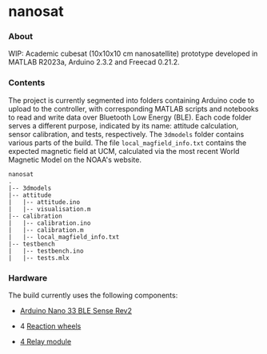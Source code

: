 # nanosat

### About

WIP: Academic cubesat (10x10x10 cm nanosatellite) prototype developed in 
MATLAB R2023a, Arduino 2.3.2 and Freecad 0.21.2. 

### Contents 

The project is currently segmented into folders containing Arduino code 
to upload to the controller, with corresponding MATLAB scripts and
notebooks to read and write data over Bluetooth Low Energy (BLE). 
Each code folder serves a different purpose, indicated by its name: 
attitude calculation, sensor calibration, and tests, respectively.
The `3dmodels` folder contains various parts of the build. The file
`local_magfield_info.txt` contains the expected magnetic field at UCM,
calculated via the most recent World Magnetic Model on the NOAA's website.

```
nanosat
.
|-- 3dmodels
|-- attitude
|   |-- attitude.ino
|   |-- visualisation.m
|-- calibration
|   |-- calibration.ino
|   |-- calibration.m
|   |-- local_magfield_info.txt
|-- testbench
|   |-- testbench.ino
|   |-- tests.mlx
```

### Hardware

The build currently uses the following components:

- [Arduino Nano 33 BLE Sense Rev2](https://store.arduino.cc/products/nano-33-ble-sense-rev2)

- 4 [Reaction wheels](https://es.aliexpress.com/item/1005005682355638.html?gatewayAdapt=glo2esp&spm=a2g0o.detail.1000023.14.f15aYEvVYEvV8o)

- [4 Relay module](https://es.aliexpress.com/item/1005006443560787.html?src=google&src=google&albch=shopping&acnt=439-079-4345&slnk=&plac=&mtctp=&albbt=Google_7_shopping&albagn=888888&isSmbAutoCall=false&needSmbHouyi=false&albcp=20330803848&albag=&trgt=&crea=es1005006443560787&netw=x&device=c&albpg=&albpd=es1005006443560787&gad_source=1&gclid=Cj0KCQjw-_mvBhDwARIsAA-Q0Q4jt1mqDZ-ns49du_rpRCJMhZ6nOClKpy0BLpKndKt_u7CcyzLZHzQaAkXVEALw_wcB&gclsrc=aw.ds&aff_fcid=966278ec26a04f0ba5fd8a4bbe7d0c42-1711192004105-07945-UneMJZVf&aff_fsk=UneMJZVf&aff_platform=aaf&sk=UneMJZVf&aff_trace_key=966278ec26a04f0ba5fd8a4bbe7d0c42-1711192004105-07945-UneMJZVf&terminal_id=f6a8778fa8284d399845e3fafceaea2d&afSmartRedirect=y)